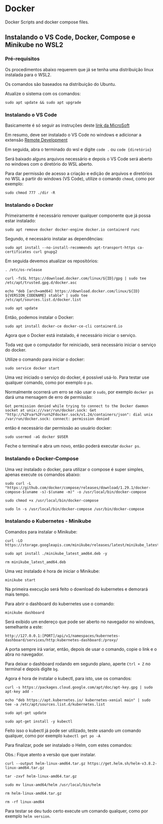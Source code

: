 # Docker

Docker Scripts and docker compose files.

## Instalando o VS Code, Docker, Compose e Minikube no WSL2

### Pré-requisitos

Os procedimentos abaixo requerem que já se tenha uma distribuição linux instalada para o WSL2.

Os comandos são baseados na distribuição do Ubuntu.

Atualize o sistema com os comandos:

```
sudo apt update && sudo apt upgrade
```


### Instalando o VS Code

Basicamente é só seguir as instruções deste [link da MicroSoft](https://docs.microsoft.com/en-us/windows/wsl/tutorials/wsl-vscode)

Em resumo, deve ser instalado o VS Code no windows e adicionar a extensão [Remote Development](https://marketplace.visualstudio.com/items?itemName=ms-vscode-remote.vscode-remote-extensionpack)

Em seguida, abra o terminado do wsl e digite `code .` ou `code {diretório}`

Será baixado alguns arquivos necessário e depois o VS Code será aberto no windows com o diretório do WSL aberto.

Para dar permissão de acesso a criação e edição de arquivos e diretórios no WSL a partir do windows (VS Code), utilize o comando `chmod`, como por exemplo:

```
sudo chmod 777 ./dir -R
```


### Instalando o Docker

Primeiramente é necessário remover qualquer componente que já possa estar instalado:

```
sudo apt remove docker docker-engine docker.io containerd runc
```

Segundo, é necessário instalar as dependências:

```
sudo apt install --no-install-recommends apt-transport-https ca-certificates curl gnupg2
```

Em seguida devemos atualizar os repositórios:

```
. /etc/os-release

curl -fsSL https://download.docker.com/linux/${ID}/gpg | sudo tee /etc/apt/trusted.gpg.d/docker.asc

echo "deb [arch=amd64] https://download.docker.com/linux/${ID} ${VERSION_CODENAME} stable" | sudo tee /etc/apt/sources.list.d/docker.list

sudo apt update
```

Então, podemos instalar o Docker:

```
sudo apt install docker-ce docker-ce-cli containerd.io
```

Agora que o Docker está instalado, é necessário iniciar o serviço.

Toda vez que o computador for reiniciado, será necessário iniciar o serviço do docker.

Utilize o comando para iniciar o docker:

```
sudo service docker start
```

Uma vez iniciado o serviço do docker, é possível usá-lo. Para testar use qualquer comando, como por exemplo o `ps`.

Normalmente ocorrerá um erro se não usar o `sudo`, por exemplo `docker ps` dará uma mensagem de erro de permissão:

```
Got permission denied while trying to connect to the Docker daemon socket at unix:///var/run/docker.sock: Get "http://%2Fvar%2Frun%2Fdocker.sock/v1.24/containers/json": dial unix /var/run/docker.sock: connect: permission denied
```

então é necessário dar permissão ao usuário docker:

```
sudo usermod -aG docker $USER
```

Feche o terminal e abra um novo, então poderá executar `docker ps`.


### Instalando o Docker-Compose

Uma vez instalado o docker, para utilizar o compose é super simples, apenas execute os comandos abaixo:

```
sudo curl -L "https://github.com/docker/compose/releases/download/1.29.1/docker-compose-$(uname -s)-$(uname -m)" -o /usr/local/bin/docker-compose

sudo chmod +x /usr/local/bin/docker-compose

sudo ln -s /usr/local/bin/docker-compose /usr/bin/docker-compose
```


### Instalando o Kubernetes - Minikube


Comandos para instalar o Minikube:

```
curl -LO https://storage.googleapis.com/minikube/releases/latest/minikube_latest_amd64.deb

sudo apt install ./minikube_latest_amd64.deb -y

rm minikube_latest_amd64.deb
```

Uma vez instalado é hora de iniciar o Minikube:

```
minikube start
```

Na primeira execução será feito o download do kubernetes e demorará mais tempo.

Para abrir o dashboard do kubernetes use o comando:

```
minikube dashboard
```

Será exibido um endereço que pode ser aberto no navegador no windows, semelhante a este:

```
http://127.0.0.1:[PORT]/api/v1/namespaces/kubernetes-dashboard/services/http:kubernetes-dashboard:/proxy/
```

A porta sempre irá variar, então, depois de usar o comando, copie o link e o abra no navegador.

Para deixar o dashboard rodando em segundo plano, aperte `Ctrl + Z` no terminal e depois digite `bg`.

Agora é hora de instalar o kubectl, para isto, use os comandos:

```
curl -s https://packages.cloud.google.com/apt/doc/apt-key.gpg | sudo apt-key add -

echo "deb https://apt.kubernetes.io/ kubernetes-xenial main" | sudo tee -a /etc/apt/sources.list.d/kubernetes.list

sudo apt-get update

sudo apt-get install -y kubectl
```

Feito isso o kubectl já pode ser utilizado, teste usando um comando qualquer, como por exemplo `kubectl get po -A`

Para finalizar, pode ser instalado o Helm, com estes comandos:

Obs.: Fique atento a versão que quer instalar.

```
curl --output helm-linux-amd64.tar.gz https://get.helm.sh/helm-v3.8.2-linux-amd64.tar.gz

tar -zxvf helm-linux-amd64.tar.gz

sudo mv linux-amd64/helm /usr/local/bin/helm

rm helm-linux-amd64.tar.gz

rm -rf linux-amd64
```

Para testar se deu tudo certo execute um comando qualquer, como por exemplo `helm version`.
